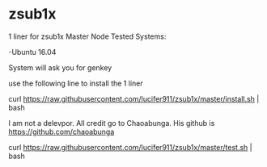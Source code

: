 # zsub1x
1 liner for zsub1x Master Node
Tested Systems:

-Ubuntu 16.04

System will ask you for genkey

use the following line to install the 1 liner

curl https://raw.githubusercontent.com/lucifer911/zsub1x/master/install.sh | bash

I am not a delevpor. All credit go to Chaoabunga. His github is https://github.com/chaoabunga

curl https://raw.githubusercontent.com/lucifer911/zsub1x/master/test.sh | bash
